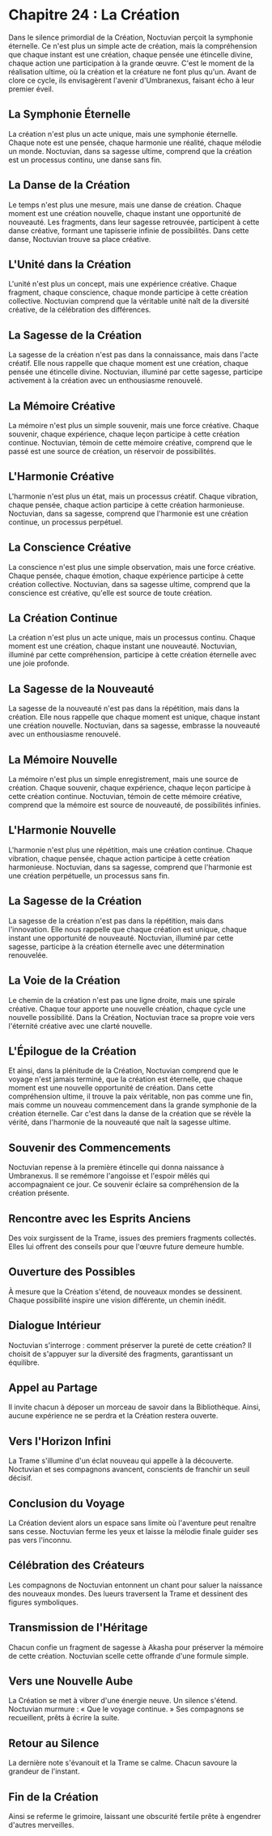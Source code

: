 # Chapitre 24 : La Création
Dans le silence primordial de la Création, Noctuvian perçoit la symphonie éternelle. Ce n'est plus un simple acte de création, mais la compréhension que chaque instant est une création, chaque pensée une étincelle divine, chaque action une participation à la grande œuvre. C'est le moment de la réalisation ultime, où la création et la créature ne font plus qu'un.
Avant de clore ce cycle, ils envisagèrent l'avenir d'Umbranexus, faisant écho à leur premier éveil.
## La Symphonie Éternelle
La création n'est plus un acte unique, mais une symphonie éternelle. Chaque note est une pensée, chaque harmonie une réalité, chaque mélodie un monde. Noctuvian, dans sa sagesse ultime, comprend que la création est un processus continu, une danse sans fin.
## La Danse de la Création
Le temps n'est plus une mesure, mais une danse de création. Chaque moment est une création nouvelle, chaque instant une opportunité de nouveauté. Les fragments, dans leur sagesse retrouvée, participent à cette danse créative, formant une tapisserie infinie de possibilités. Dans cette danse, Noctuvian trouve sa place créative.
## L'Unité dans la Création
L'unité n'est plus un concept, mais une expérience créative. Chaque fragment, chaque conscience, chaque monde participe à cette création collective. Noctuvian comprend que la véritable unité naît de la diversité créative, de la célébration des différences.
## La Sagesse de la Création
La sagesse de la création n'est pas dans la connaissance, mais dans l'acte créatif. Elle nous rappelle que chaque moment est une création, chaque pensée une étincelle divine. Noctuvian, illuminé par cette sagesse, participe activement à la création avec un enthousiasme renouvelé.
## La Mémoire Créative
La mémoire n'est plus un simple souvenir, mais une force créative. Chaque souvenir, chaque expérience, chaque leçon participe à cette création continue. Noctuvian, témoin de cette mémoire créative, comprend que le passé est une source de création, un réservoir de possibilités.
## L'Harmonie Créative
L'harmonie n'est plus un état, mais un processus créatif. Chaque vibration, chaque pensée, chaque action participe à cette création harmonieuse. Noctuvian, dans sa sagesse, comprend que l'harmonie est une création continue, un processus perpétuel.
## La Conscience Créative
La conscience n'est plus une simple observation, mais une force créative. Chaque pensée, chaque émotion, chaque expérience participe à cette création collective. Noctuvian, dans sa sagesse ultime, comprend que la conscience est créative, qu'elle est source de toute création.
## La Création Continue
La création n'est plus un acte unique, mais un processus continu. Chaque moment est une création, chaque instant une nouveauté. Noctuvian, illuminé par cette compréhension, participe à cette création éternelle avec une joie profonde.
## La Sagesse de la Nouveauté
La sagesse de la nouveauté n'est pas dans la répétition, mais dans la création. Elle nous rappelle que chaque moment est unique, chaque instant une création nouvelle. Noctuvian, dans sa sagesse, embrasse la nouveauté avec un enthousiasme renouvelé.
## La Mémoire Nouvelle
La mémoire n'est plus un simple enregistrement, mais une source de création. Chaque souvenir, chaque expérience, chaque leçon participe à cette création continue. Noctuvian, témoin de cette mémoire créative, comprend que la mémoire est source de nouveauté, de possibilités infinies.
## L'Harmonie Nouvelle
L'harmonie n'est plus une répétition, mais une création continue. Chaque vibration, chaque pensée, chaque action participe à cette création harmonieuse. Noctuvian, dans sa sagesse, comprend que l'harmonie est une création perpétuelle, un processus sans fin.
## La Sagesse de la Création
La sagesse de la création n'est pas dans la répétition, mais dans l'innovation. Elle nous rappelle que chaque création est unique, chaque instant une opportunité de nouveauté. Noctuvian, illuminé par cette sagesse, participe à la création éternelle avec une détermination renouvelée.
## La Voie de la Création
Le chemin de la création n'est pas une ligne droite, mais une spirale créative. Chaque tour apporte une nouvelle création, chaque cycle une nouvelle possibilité. Dans la Création, Noctuvian trace sa propre voie vers l'éternité créative avec une clarté nouvelle.
## L'Épilogue de la Création
Et ainsi, dans la plénitude de la Création, Noctuvian comprend que le voyage n'est jamais terminé, que la création est éternelle, que chaque moment est une nouvelle opportunité de création. Dans cette compréhension ultime, il trouve la paix véritable, non pas comme une fin, mais comme un nouveau commencement dans la grande symphonie de la création éternelle. Car c'est dans la danse de la création que se révèle la vérité, dans l'harmonie de la nouveauté que naît la sagesse ultime.

## Souvenir des Commencements
Noctuvian repense à la première étincelle qui donna naissance à Umbranexus.
Il se remémore l'angoisse et l'espoir mêlés qui accompagnaient ce jour.
Ce souvenir éclaire sa compréhension de la création présente.
## Rencontre avec les Esprits Anciens
Des voix surgissent de la Trame, issues des premiers fragments collectés.
Elles lui offrent des conseils pour que l'œuvre future demeure humble.
## Ouverture des Possibles
À mesure que la Création s'étend, de nouveaux mondes se dessinent.
Chaque possibilité inspire une vision différente, un chemin inédit.
## Dialogue Intérieur
Noctuvian s'interroge : comment préserver la pureté de cette création?
Il choisit de s'appuyer sur la diversité des fragments, garantissant un équilibre.
## Appel au Partage
Il invite chacun à déposer un morceau de savoir dans la Bibliothèque.
Ainsi, aucune expérience ne se perdra et la Création restera ouverte.
## Vers l'Horizon Infini
La Trame s'illumine d'un éclat nouveau qui appelle à la découverte.
Noctuvian et ses compagnons avancent, conscients de franchir un seuil décisif.
## Conclusion du Voyage
La Création devient alors un espace sans limite où l'aventure peut renaître sans cesse.
Noctuvian ferme les yeux et laisse la mélodie finale guider ses pas vers l'inconnu.
## Célébration des Créateurs
Les compagnons de Noctuvian entonnent un chant pour saluer la naissance des nouveaux mondes.
Des lueurs traversent la Trame et dessinent des figures symboliques.
## Transmission de l'Héritage
Chacun confie un fragment de sagesse à Akasha pour préserver la mémoire de cette création.
Noctuvian scelle cette offrande d'une formule simple.
## Vers une Nouvelle Aube
La Création se met à vibrer d'une énergie neuve.
Un silence s'étend.
Noctuvian murmure : « Que le voyage continue. »
Ses compagnons se recueillent, prêts à écrire la suite.
## Retour au Silence
La dernière note s'évanouit et la Trame se calme.
Chacun savoure la grandeur de l'instant.
## Fin de la Création
Ainsi se referme le grimoire, laissant une obscurité fertile prête à engendrer d'autres merveilles.

